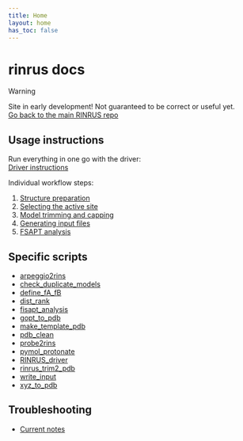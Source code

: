 ```yaml
---
title: Home
layout: home
has_toc: false
---
```


# rinrus docs

> [!WARNING]
> Site in early development! Not guaranteed to be correct or useful yet. \
> [Go back to the main RINRUS repo](https://github.com/natedey/RINRUS)


## Usage instructions

Run everything in one go with the driver: \
[Driver instructions](Instructions/Driver.md)

Individual workflow steps:
1. [Structure preparation](Instructions/Struc_prep.md)
2. [Selecting the active site](Instructions/RIN_selection.md)
3. [Model trimming and capping](Instructions/Trimming.md)
4. [Generating input files](Instructions/QM_input.md)
5. [FSAPT analysis](Instructions/FSAPT.md)


## Specific scripts

* [arpeggio2rins](Scripts/arpeggio2rins.md)
* [check_duplicate_models](Scripts/check_duplicate_models.md)
* [define_fA_fB](Scripts/define_fA_fB.md)
* [dist_rank](Scripts/dist_rank.md)
* [fisapt_analysis](Scripts/fisapt_analysis.md)
* [gopt_to_pdb](Scripts/gopt_to_pdb.md)
* [make_template_pdb](Scripts/make_template_pdb.md)
* [pdb_clean](Scripts/pdb_clean.md)
* [probe2rins](Scripts/probe2rins.md)
* [pymol_protonate](Scripts/pymol_protonate.md)
* [RINRUS_driver](Scripts/RINRUS_driver.md)
* [rinrus_trim2_pdb](Scripts/rinrus_trim2_pdb.md)
* [write_input](Scripts/write_input.md)
* [xyz_to_pdb](Scripts/xyz_to_pdb.md)


## Troubleshooting

* [Current notes](Troubleshooting/edgecases_debugging.md)
